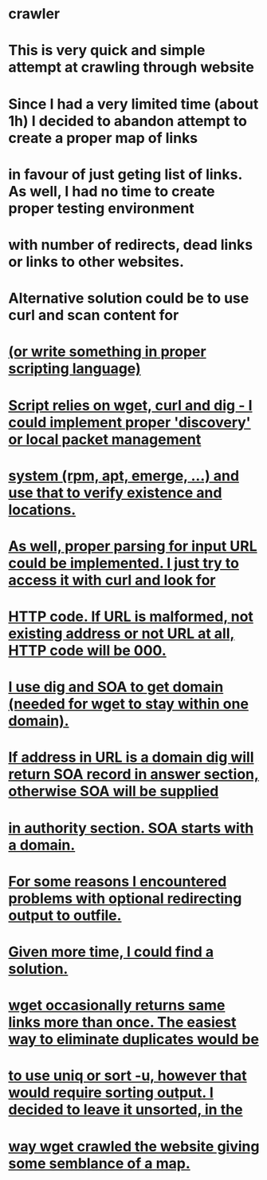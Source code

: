 # crawler

# This is very quick and simple attempt at crawling through website
# Since I had a very limited time (about 1h) I decided to abandon attempt to create a proper map of links
# in favour of just geting list of links. As well, I had no time to create proper testing environment
# with number of redirects, dead links or links to other websites.
#
# Alternative solution could be to use curl and scan content for <a href="regex_for_URL">
#  (or write something in proper scripting language)
#
# Script relies on wget, curl and dig - I could implement proper 'discovery' or local packet management
# system (rpm, apt, emerge, ...) and use that to verify existence and locations.
#
# As well, proper parsing for input URL could be implemented. I just try to access it with curl and look for
# HTTP code. If URL is malformed, not existing address or not URL at all, HTTP code will be 000.
#
# I use dig and SOA to get domain (needed for wget to stay within one domain).
# If address in URL is a domain dig will return SOA record in answer section, otherwise SOA will be supplied
# in authority section. SOA starts with a domain.
#
# For some reasons I encountered problems with optional redirecting output to outfile.
# Given more time, I could find a solution.
# wget occasionally returns same links more than once. The easiest way to eliminate duplicates would be
# to use uniq or sort -u, however that would require sorting output. I decided to leave it unsorted, in the
# way wget crawled the website giving some semblance of a map.
#
